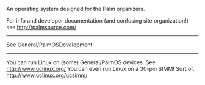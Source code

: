 An operating system designed for the Palm organizers.

For info and developer documentation (and confusing site organization!) see http://palmsource.com/

----

See General/PalmOSDevelopment

----

You can run Linux on (some) General/PalmOS devices. See http://www.uclinux.org/ You can even run Linux on a 30-pin SIMM! Sort of. http://www.uclinux.org/ucsimm/